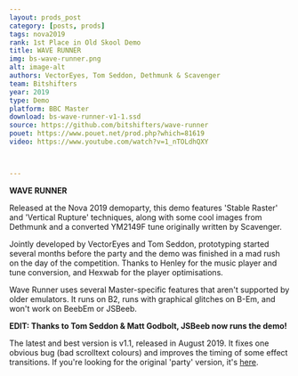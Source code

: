 ```yaml
---
layout: prods_post
category: [posts, prods]
tags: nova2019
rank: 1st Place in Old Skool Demo
title: WAVE RUNNER
img: bs-wave-runner.png
alt: image-alt
authors: VectorEyes, Tom Seddon, Dethmunk & Scavenger
team: Bitshifters
year: 2019
type: Demo
platform: BBC Master
download: bs-wave-runner-v1-1.ssd
source: https://github.com/bitshifters/wave-runner
pouet: https://www.pouet.net/prod.php?which=81619
video: https://www.youtube.com/watch?v=1_nTOLdhQXY



---
```


**WAVE RUNNER**

Released at the Nova 2019 demoparty, this demo features 'Stable Raster' and 'Vertical Rupture' techniques, along with some cool images from Dethmunk and a converted YM2149F tune originally written by Scavenger.

Jointly developed by VectorEyes and Tom Seddon, prototyping started several months before the party and the demo was finished in a mad rush on the day of the competition. Thanks to Henley for the music player and tune conversion, and Hexwab for the player optimisations.

Wave Runner uses several Master-specific features that aren't supported by older emulators. It runs on B2, runs with graphical glitches on B-Em, and won't work on BeebEm or JSBeeb.

**EDIT: Thanks to Tom Seddon & Matt Godbolt, JSBeeb now runs the demo!**

The latest and best version is v1.1, released in August 2019. It fixes one obvious bug (bad scrolltext colours) and improves the timing of some effect transitions. If you're looking for the original 'party' version, it's [here](https://bitshifters.github.io/content/bs-wave-runner.ssd).
